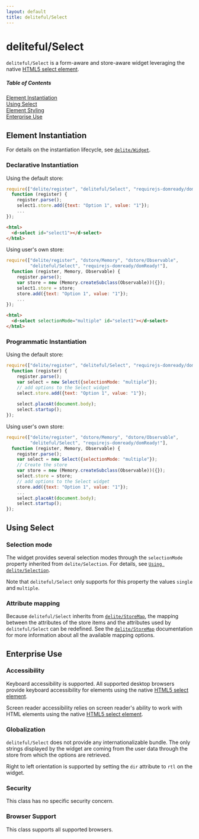 ```yaml
---
layout: default
title: deliteful/Select
---
```


# deliteful/Select

`deliteful/Select` is a form-aware and store-aware widget leveraging the native 
[HTML5 select element](http://www.w3.org/TR/html5/forms.html#the-select-element).


##### Table of Contents
[Element Instantiation ](#instantiation)  
[Using Select](#using)  
[Element Styling](#styling)  
[Enterprise Use](#enterprise)


<a name="instantiation"></a>
## Element Instantiation

For details on the instantiation lifecycle, see [`delite/Widget`](/delite/docs/master/Widget.md).

### Declarative Instantiation

Using the default store:

```js
require(["delite/register", "deliteful/Select", "requirejs-domready/domReady!"],
  function (register) {
    register.parse();
    select1.store.add({text: "Option 1", value: "1"});
    ...
});
```

```html
<html>
  <d-select id="select1"></d-select>
</html>
```

Using user's own store:

```js
require(["delite/register", "dstore/Memory", "dstore/Observable",
         "deliteful/Select", "requirejs-domready/domReady!"],
  function (register, Memory, Observable) {
    register.parse();
    var store = new (Memory.createSubclass(Observable))({});
    select1.store = store;
    store.add({text: "Option 1", value: "1"});
    ...
});
```

```html
<html>
  <d-select selectionMode="multiple" id="select1"></d-select>
</html>
```


### Programmatic Instantiation

Using the default store:

```js
require(["delite/register", "deliteful/Select", "requirejs-domready/domReady!"],
  function (register) {
    register.parse();
    var select = new Select({selectionMode: "multiple"});
    // add options to the Select widget
    select.store.add({text: "Option 1", value: "1"});
    
    select.placeAt(document.body);
    select.startup();
});
```
Using user's own store:

```js
require(["delite/register", "dstore/Memory", "dstore/Observable",
         "deliteful/Select", "requirejs-domready/domReady!"],
  function (register, Memory, Observable) {
    register.parse();
    var select = new Select({selectionMode: "multiple"});
    // Create the store
    var store = new (Memory.createSubclass(Observable))({});
    select.store = store;
    // add options to the Select widget
    store.add({text: "Option 1", value: "1"});
    ...
    select.placeAt(document.body);
    select.startup();
});
```

<a name="using"></a>
## Using Select

### Selection mode

The widget provides several selection modes through the `selectionMode` property
inherited from `delite/Selection`.
For details, see [`Using delite/Selection`](/delite/docs/master/Selection.md#using).

Note that `deliteful/Select` only supports for this property the values `single` and
`multiple`.

### Attribute mapping

Because `deliteful/Select` inherits from [`delite/StoreMap`](/delite/docs/master/StoreMap.md), 
the mapping between the attributes of the store items and the attributes used by `deliteful/Select`
can be redefined. 
See the [`delite/StoreMap`](/delite/docs/master/StoreMap.md) documentation for more information 
about all the available mapping options.


<a name="enterprise"></a>
## Enterprise Use

### Accessibility

Keyboard accessibility is supported. All supported desktop browsers provide keyboard accessibility
for elements using the native 
[HTML5 select element](http://www.w3.org/TR/html5/forms.html#the-select-element).

Screen reader accessibility relies on screen reader's ability to work with HTML elements using the 
native [HTML5 select element](http://www.w3.org/TR/html5/forms.html#the-select-element).

### Globalization

`deliteful/Select` does not provide any internationalizable bundle. The only strings displayed 
by the widget are coming from the user data through the store from which the options are retrieved.

Right to left orientation is supported by setting the `dir` attribute to `rtl` on the
widget.

### Security

This class has no specific security concern.

### Browser Support

This class supports all supported browsers.
